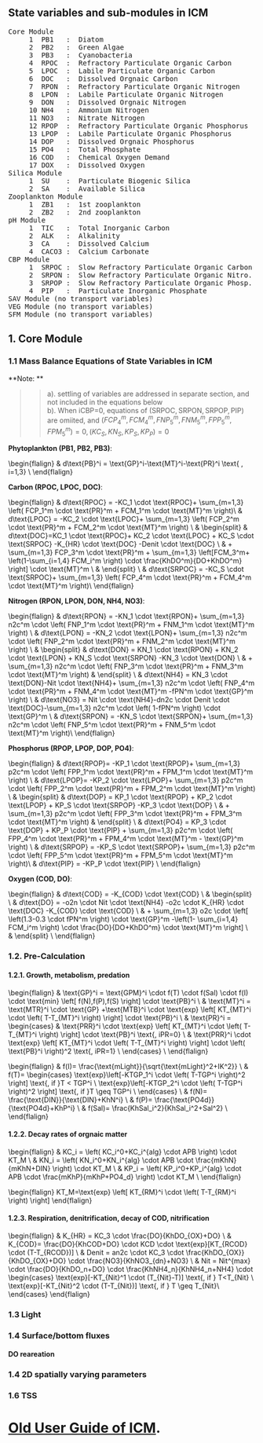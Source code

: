 
## State variables and sub-modules in ICM
<pre>
Core Module
     1  PB1   :  Diatom                                     g/m^3
     2  PB2   :  Green Algae                                g/m^3
     3  PB3   :  Cyanobacteria                              g/m^3
     4  RPOC  :  Refractory Particulate Organic Carbon      g/m^3
     5  LPOC  :  Labile Particulate Organic Carbon          g/m^3
     6  DOC   :  Dissolved Orgnaic Carbon                   g/m^3
     7  RPON  :  Refractory Particulate Organic Nitrogen    g/m^3
     8  LPON  :  Labile Particulate Organic Nitrogen        g/m^3
     9  DON   :  Dissolved Orgnaic Nitrogen                 g/m^3
     10 NH4   :  Ammonium Nitrogen                          g/m^3
     11 NO3   :  Nitrate Nitrogen                           g/m^3
     12 RPOP  :  Refractory Particulate Organic Phosphorus  g/m^3
     13 LPOP  :  Labile Particulate Organic Phosphorus      g/m^3
     14 DOP   :  Dissolved Orgnaic Phosphorus               g/m^3
     15 PO4   :  Total Phosphate                            g/m^3
     16 COD   :  Chemical Oxygen Demand                     g/m^3
     17 DOX   :  Dissolved Oxygen                           g/m^3
Silica Module
     1  SU    :  Particulate Biogenic Silica                g/m^3
     2  SA    :  Available Silica                           g/m^3
Zooplankton Module
     1  ZB1   :  1st zooplankton                            g/m^3
     2  ZB2   :  2nd zooplankton                            g/m^3
pH Module
     1  TIC   :  Total Inorganic Carbon                     g/m^3
     2  ALK   :  Alkalinity                                 g[CaCO3]/m^3
     3  CA    :  Dissolved Calcium                          g[CaCO3]/m^3
     4  CACO3 :  Calcium Carbonate                          g[CaCO3]/m^3
CBP Module
     1  SRPOC :  Slow Refractory Particulate Organic Carbon g/m^3
     2  SRPON :  Slow Refractory Particulate Organic Nitro. g/m^3
     3  SRPOP :  Slow Refractory Particulate Organic Phosp. g/m^3
     4  PIP   :  Particulate Inorganic Phosphate            g/m^3
SAV Module (no transport variables)
VEG Module (no transport variables)
SFM Module (no transport variables)
</pre>

## 1. Core Module

### 1.1 Mass Balance Equations of State Variables in ICM

**Note: ** <br>
>> a). settling of variables are addressed in separate section, and not included in the equations below <br>
>>  b). When iCBP=0, equations of ($\text{SRPOC},\text{SRPON},\text{SRPOP},\text{PIP}$) are omiited, 
and $(FCP_4^m,FCM_4^m,FNP_5^m,FNM_5^m,FPP_5^m,FPM_5^m)=0, (KC_S,KN_S,KP_S,KP_P)=0$ 

**Phytoplankton (PB1, PB2, PB3)**:

\begin{flalign}
  & d\text{PB}^i = \text{GP}^i-\text{MT}^i-\text{PR}^i \text{ ,   i=1,3}  \\
\end{flalign}


**Carbon (RPOC, LPOC, DOC)**:

\begin{flalign}
  & d\text{RPOC} = -KC_1 \cdot \text{RPOC}+ \sum_{m=1,3} \left( FCP_1^m \cdot \text{PR}^m + FCM_1^m \cdot \text{MT}^m \right)\\
  & d\text{LPOC} = -KC_2 \cdot \text{LPOC}+ \sum_{m=1,3} \left( FCP_2^m \cdot \text{PR}^m + FCM_2^m \cdot \text{MT}^m \right) \\
  & \begin{split}
    & d\text{DOC}=KC_1 \cdot \text{RPOC}+ KC_2 \cdot \text{LPOC} + KC_S \cdot \text{SRPOC} -K_{HR} \cdot \text{DOC} -Denit \cdot \text{DOC} \\
    & + \sum_{m=1,3} FCP_3^m \cdot \text{PR}^m + \sum_{m=1,3} \left[FCM_3^m+ \left(1-\sum_{i=1,4} FCM_i^m \right) \cdot \frac{KhDO^m}{DO+KhDO^m} \right] \cdot \text{MT}^m \\
  & \end{split} \\
  & d\text{SRPOC} = -KC_S \cdot \text{SRPOC}+ \sum_{m=1,3} \left( FCP_4^m \cdot \text{PR}^m + FCM_4^m \cdot \text{MT}^m \right)\\
\end{flalign}


**Nitrogen (RPON, LPON, DON, NH4, NO3)**:

\begin{flalign}
  & d\text{RPON} = -KN_1 \cdot \text{RPON}+ \sum_{m=1,3} n2c^m \cdot \left( FNP_1^m \cdot \text{PR}^m + FNM_1^m \cdot \text{MT}^m \right) \\
  & d\text{LPON} = -KN_2 \cdot \text{LPON}+ \sum_{m=1,3} n2c^m \cdot \left( FNP_2^m \cdot \text{PR}^m + FNM_2^m \cdot \text{MT}^m \right) \\
  & \begin{split} 
     & d\text{DON} = KN_1 \cdot \text{RPON} + KN_2 \cdot \text{LPON} + KN_S \cdot \text{SRPON} -KN_3 \cdot \text{DON} \\
     & + \sum_{m=1,3} n2c^m \cdot \left( FNP_3^m \cdot \text{PR}^m + FNM_3^m \cdot \text{MT}^m \right) 
  & \end{split} \\
  & d\text{NH4} = KN_3 \cdot \text{DON}-Nit \cdot \text{NH4}+ \sum_{m=1,3} n2c^m \cdot \left( FNP_4^m \cdot \text{PR}^m + FNM_4^m \cdot \text{MT}^m -fPN^m \cdot \text{GP}^m \right) \\
  & d\text{NO3} = Nit \cdot \text{NH4}-dn2c \cdot Denit \cdot \text{DOC}-\sum_{m=1,3} n2c^m \cdot \left( 1-fPN^m \right) \cdot \text{GP}^m  \\
  & d\text{SRPON} = -KN_S \cdot \text{SRPON}+ \sum_{m=1,3} n2c^m \cdot \left( FNP_5^m \cdot \text{PR}^m + FNM_5^m \cdot \text{MT}^m \right)\\
\end{flalign}


**Phosphorus (RPOP, LPOP, DOP, PO4)**:

\begin{flalign}
  & d\text{RPOP}= -KP_1 \cdot \text{RPOP}+ \sum_{m=1,3} p2c^m \cdot \left( FPP_1^m \cdot \text{PR}^m + FPM_1^m \cdot \text{MT}^m \right) \\
  & d\text{LPOP}= -KP_2 \cdot \text{LPOP}+ \sum_{m=1,3} p2c^m \cdot \left( FPP_2^m \cdot \text{PR}^m + FPM_2^m \cdot \text{MT}^m \right) \\
  & \begin{split} 
     & d\text{DOP} = KP_1 \cdot \text{RPOP} + KP_2 \cdot \text{LPOP} + KP_S \cdot \text{SRPOP} -KP_3 \cdot \text{DOP}  \\
     & + \sum_{m=1,3} p2c^m \cdot \left( FPP_3^m \cdot \text{PR}^m + FPM_3^m \cdot \text{MT}^m \right) 
  & \end{split} \\
  & d\text{PO4} = KP_3 \cdot \text{DOP} + KP_P \cdot \text{PIP} + \sum_{m=1,3} p2c^m \cdot \left( FPP_4^m \cdot \text{PR}^m + FPM_4^m \cdot \text{MT}^m - \text{GP}^m \right) \\
  & d\text{SRPOP} = -KP_S \cdot \text{SRPOP}+ \sum_{m=1,3} p2c^m \cdot \left( FPP_5^m \cdot \text{PR}^m + FPM_5^m \cdot \text{MT}^m \right)\\
  & d\text{PIP} = -KP_P \cdot \text{PIP} \\
\end{flalign}

**Oxygen (COD, DO)**:

\begin{flalign}
 & d\text{COD} = -K_{COD} \cdot \text{COD}  \\
 & \begin{split} \\
   & d\text{DO} = -o2n \cdot Nit \cdot \text{NH4} -o2c \cdot K_{HR} \cdot \text{DOC} -K_{COD} \cdot \text{COD} \\
   & + \sum_{m=1,3} o2c \cdot \left[ \left(1.3-0.3 \cdot fPN^m \right) \cdot \text{GP}^m -\left(1- \sum_{i=1,4} FCM_i^m \right) \cdot \frac{DO}{DO+KhDO^m} \cdot \text{MT}^m \right] \\  
 & \end{split} \\
\end{flalign}


### 1.2. Pre-Calculation

#### 1.2.1. Growth, metabolism, predation
\begin{flalign}
  & \text{GP}^i = \text{GPM}^i \cdot f(T) \cdot f(Sal) \cdot f(I) \cdot \text{min} \left[ f(N),f(P),f(S) \right] \cdot \text{PB}^i \\
  & \text{MT}^i = \text{MTR}^i \cdot \text{GP} +\text{MTB}^i \cdot \text{exp} \left[ KT_{MT}^i \cdot \left( T-T_{MT}^i \right) \right] \cdot \text{PB}^i \\
  & \text{PR}^i =
\begin{cases} 
  & \text{PRR}^i \cdot \text{exp} \left[ KT_{MT}^i \cdot \left( T-T_{MT}^i \right) \right] \cdot \text{PB}^i \text{,        iPR=0} \\ 
  & \text{PRR}^i \cdot \text{exp} \left[ KT_{MT}^i \cdot \left( T-T_{MT}^i \right) \right] \cdot \left( \text{PB}^i \right)^2 \text{,   iPR=1} \\ 
\end{cases} \\ 
\end{flalign}

\begin{flalign}
  & f(I)= \frac{\text{mLight}}{\sqrt{\text{mLight}^2+IK^2}}   \\
  & f(T)= 
\begin{cases} 
   \text{exp}\left[-KTGP_1^i \cdot \left( T-TGP^i \right)^2 \right] \text{, if }T < TGP^i \\
   \text{exp}\left[-KTGP_2^i \cdot \left( T-TGP^i \right)^2 \right] \text{, if }T \geq TGP^i \\
\end{cases} \\ 
  & f(N)= \frac{\text{DIN}}{\text{DIN}+KhN^i} \\
  & f(P)= \frac{\text{PO4d}}{\text{PO4d}+KhP^i} \\
  & f(Sal)= \frac{KhSal_i^2}{KhSal_i^2+Sal^2} \\
\end{flalign}

#### 1.2.2. Decay rates of orgnaic matter
\begin{flalign}
  & KC_i = \left( KC_i^0+KC_i^{alg} \cdot APB \right) \cdot KT_M \\
  & KN_i = \left( KN_i^0+KN_i^{alg} \cdot APB \cdot \frac{mKhN}{mKhN+DIN} \right) \cdot KT_M \\
  & KP_i = \left( KP_i^0+KP_i^{alg} \cdot APB \cdot \frac{mKhP}{mKhP+PO4_d} \right) \cdot KT_M \\
\end{flalign}

\begin{flalign}
  KT_M=\text{exp} \left[ KT_{RM}^i \cdot \left( T-T_{RM}^i \right) \right]
\end{flalign}

#### 1.2.3. Respiration, denitrification, decay of COD, nitrification
\begin{flalign}
  & K_{HR} = KC_3 \cdot \frac{DO}{KhDO_{OX}+DO} \\ 
  & K_{COD}= \frac{DO}{KhCOD+DO} \cdot KCD \cdot \text{exp}[KT_{RCOD} \cdot (T-T_{RCOD})] \\
  & Denit = an2c \cdot KC_3 \cdot \frac{KhDO_{OX}}{KhDO_{OX}+DO} \cdot \frac{NO3}{KhNO3_{dn}+NO3} \\
  & Nit = Nit^{max} \cdot \frac{DO}{KhDO_n+DO} \cdot \frac{KhNH4_n}{KhNH4_n+NH4} \cdot 
\begin{cases}
  \text{exp}[-KT_{Nit}^1 \cdot (T_{Nit}-T)] \text{, if } T<T_{Nit} \\
  \text{exp}[-KT_{Nit}^2 \cdot (T-T_{Nit})] \text{, if } T \geq T_{Nit}\\
\end{cases}
\end{flalign}

### 1.3 Light

### 1.4 Surface/bottom fluxes

#### DO reareation

### 1.4 2D spatially varying parameters

### 1.6 TSS



# [Old User Guide of ICM](http://ccrm.vims.edu/schismweb/ICM_UserGuide_v2.pdf).

